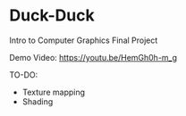 # Duck-Duck
Intro to Computer Graphics Final Project

Demo Video: https://youtu.be/HemGh0h-m_g

TO-DO:
* Texture mapping
* Shading
